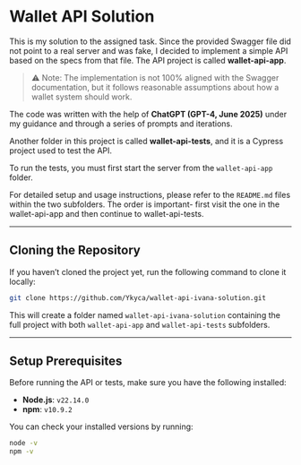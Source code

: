 # Wallet API Solution

This is my solution to the assigned task. Since the provided Swagger file did not point to a real server and was fake, I decided to implement a simple API based on the specs from that file. The API project is called **wallet-api-app**.

> ⚠️ Note: The implementation is not 100% aligned with the Swagger documentation, but it follows reasonable assumptions about how a wallet system should work.

The code was written with the help of **ChatGPT (GPT-4, June 2025)** under my guidance and through a series of prompts and iterations.

Another folder in this project is called **wallet-api-tests**, and it is a Cypress project used to test the API.

To run the tests, you must first start the server from the `wallet-api-app` folder.

For detailed setup and usage instructions, please refer to the `README.md` files within the two subfolders. The order is important- first visit the one in the wallet-api-app and then continue to wallet-api-tests.

---

## Cloning the Repository

If you haven’t cloned the project yet, run the following command to clone it locally:

```bash
git clone https://github.com/Ykyca/wallet-api-ivana-solution.git
```

This will create a folder named `wallet-api-ivana-solution` containing the full project with both `wallet-api-app` and `wallet-api-tests` subfolders.

---

## Setup Prerequisites

Before running the API or tests, make sure you have the following installed:

- **Node.js**: `v22.14.0`
- **npm**: `v10.9.2`

You can check your installed versions by running:

```bash
node -v
npm -v
```
